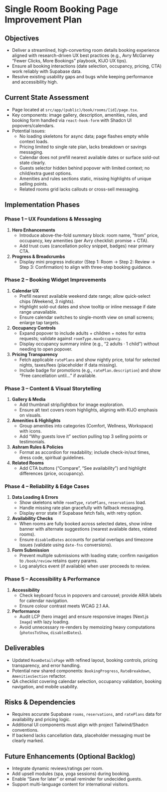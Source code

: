 # Single Room Booking Page Improvement Plan

## Objectives
- Deliver a streamlined, high-converting room details booking experience aligned with research-driven UX best practices (e.g., Avry McGarvey “Fewer Clicks, More Bookings” playbook, KIJO UX tips).
- Ensure all booking interactions (date selection, occupancy, pricing, CTA) work reliably with Supabase data.
- Resolve existing usability gaps and bugs while keeping performance and accessibility high.

## Current State Assessment
- Page located at `src/app/(public)/book/rooms/[id]/page.tsx`.
- Key components: image gallery, description, amenities, rules, and booking form handled via `react-hook-form` with Shadcn UI popovers/calendars.
- Potential issues:
  - No loading skeletons for async data; page flashes empty while context loads.
  - Pricing limited to single rate plan, lacks breakdown or savings messaging.
  - Calendar does not prefill nearest available dates or surface sold-out state clearly.
  - Guests selector hidden behind popover with limited context; no child/extra guest options.
  - Amenities and rules sections static, missing highlights of unique selling points.
  - Related rooms grid lacks callouts or cross-sell messaging.

## Implementation Phases

### Phase 1 – UX Foundations & Messaging
1. **Hero Enhancements**
   - Introduce above-the-fold summary block: room name, “from” price, occupancy, key amenities (per Avry checklist: promise + CTA).
   - Add trust cues (cancellation policy snippet, badges) near primary CTA.
2. **Progress & Breadcrumbs**
   - Display mini progress indicator (Step 1: Room → Step 2: Review → Step 3: Confirmation) to align with three-step booking guidance.

### Phase 2 – Booking Widget Improvements
1. **Calendar UX**
   - Prefill nearest available weekend date range; allow quick-select chips (Weekend, 3 nights).
   - Highlight sold-out dates and show tooltip or inline message if date range unavailable.
   - Ensure calendar switches to single-month view on small screens; enlarge tap targets.
2. **Occupancy Controls**
   - Expand popover to include adults + children + notes for extra requests; validate against `roomType.maxOccupancy`.
   - Display occupancy summary inline (e.g., “2 adults · 1 child”) without needing to open popover.
3. **Pricing Transparency**
   - Fetch applicable `ratePlans` and show nightly price, total for selected nights, taxes/fees (placeholder if data missing).
   - Include badge for promotions (e.g., `ratePlan.description`) and show “Free cancellation until…” if available.

### Phase 3 – Content & Visual Storytelling
1. **Gallery & Media**
   - Add thumbnail strip/lightbox for image exploration.
   - Ensure alt text covers room highlights, aligning with KIJO emphasis on visuals.
2. **Amenities & Highlights**
   - Group amenities into categories (Comfort, Wellness, Workspace) with icons.
   - Add “Why guests love it” section pulling top 3 selling points or testimonials.
3. **Ashram Rules & Policies**
   - Format as accordion for readability; include check-in/out times, dress code, spiritual guidelines.
4. **Related Rooms**
   - Add CTA buttons (“Compare”, “See availability”) and highlight differences (price, occupancy).

### Phase 4 – Reliability & Edge Cases
1. **Data Loading & Errors**
   - Show skeletons while `roomType`, `ratePlans`, `reservations` load.
   - Handle missing rate plan gracefully with fallback messaging.
   - Display error state if Supabase fetch fails, with retry option.
2. **Availability Checks**
   - When rooms are fully booked across selected dates, show inline banner with alternate suggestions (nearest available dates, related rooms).
   - Ensure `disabledDates` accounts for partial overlaps and timezone issues (validate using `date-fns` conversions).
3. **Form Submission**
   - Prevent multiple submissions with loading state; confirm navigation to `/book/review` retains query params.
   - Log analytics event (if available) when user proceeds to review.

### Phase 5 – Accessibility & Performance
1. **Accessibility**
   - Check keyboard focus in popovers and carousel; provide ARIA labels for calendar navigation.
   - Ensure colour contrast meets WCAG 2.1 AA.
2. **Performance**
   - Audit LCP (hero image) and ensure responsive images (Next.js `Image`) with lazy loading.
   - Avoid unnecessary re-renders by memoizing heavy computations (`photosToShow`, `disabledDates`).

## Deliverables
- Updated `RoomDetailsPage` with refined layout, booking controls, pricing transparency, and error handling.
- Potential new shared components: `BookingProgress`, `RateBreakdown`, `AmenitiesSection` refactor.
- QA checklist covering calendar selection, occupancy validation, booking navigation, and mobile usability.

## Risks & Dependencies
- Requires accurate Supabase `rooms`, `reservations`, and `ratePlans` data for availability and pricing logic.
- Additional UI components must align with project Tailwind/Shadcn conventions.
- If backend lacks cancellation data, placeholder messaging must be clearly marked.

## Future Enhancements (Optional Backlog)
- Integrate dynamic reviews/ratings per room.
- Add upsell modules (spa, yoga sessions) during booking.
- Enable “Save for later” or email reminder for undecided guests.
- Support multi-language content for international visitors.
